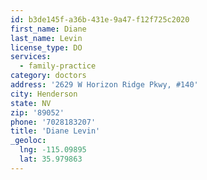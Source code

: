 ```yaml
---
id: b3de145f-a36b-431e-9a47-f12f725c2020
first_name: Diane
last_name: Levin
license_type: DO
services:
  - family-practice
category: doctors
address: '2629 W Horizon Ridge Pkwy, #140'
city: Henderson
state: NV
zip: '89052'
phone: '7028183207'
title: 'Diane Levin'
_geoloc:
  lng: -115.09895
  lat: 35.979863
---
```

